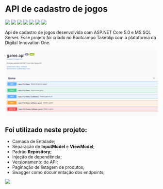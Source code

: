 # API de cadastro de jogos

 ![](https://img.shields.io/badge/C%23-239120?style=for-the-badge&logo=c-sharp&logoColor=white) ![](https://img.shields.io/badge/.NET-5C2D91?style=for-the-badge&logo=dot-net&logoColor=white) ![](https://img.shields.io/badge/NuGet-004880?style=for-the-badge&logo=nuget&logoColor=white) ![](https://img.shields.io/badge/Microsoft-666666?style=for-the-badge&logo=microsoft&logoColor=white) ![](https://img.shields.io/badge/Microsoft%20SQL%20Sever-CC2927?style=for-the-badge&logo=microsoft%20sql%20server&logoColor=white) ![](https://img.shields.io/badge/Git-F05032?style=for-the-badge&logo=git&logoColor=white) ![](https://img.shields.io/badge/Visual_Studio_Code-0078D4?style=for-the-badge&logo=visual%20studio%20code&logoColor=white)


Api de cadastro de jogos desenvolvida com ASP.NET Core 5.0 e MS SQL Server. 
Esse projeto foi criado no Bootcampo Takeblip com a plataforma da Digital Innovation One.

<img src="./Images/api-1.png" width="800px"/>

## Foi utilizado neste projeto:
 * Camada de Entidade;
 * Separação de **InputModel** e **ViewModel**;
 * Padrão **Repository**;
 * Injeção de dependência;
 * Versionamento de API;
 * Paginação de listagem de produtos;
 * Swagger como documentação dos endpoints;

![](http://ForTheBadge.com/images/badges/built-with-love.svg)
